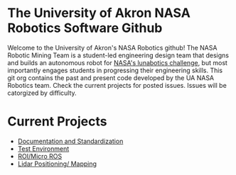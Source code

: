 # The University of Akron NASA Robotics Software Github
Welcome to the University of Akron's NASA Robotics github! The NASA Robotic Mining Team is a student-led engineering design team that designs and builds an autonomous robot for [NASA's lunabotics challenge](https://www.nasa.gov/learning-resources/lunabotics-challenge/), but most importantly engages students in progressing their engineering skills.
This git org contains the past and present code developed by the UA NASA Robotics team.
Check the current projects for posted issues. Issues will be catorgized by difficulty.

# Current Projects

- [Documentation and Standardization](https://github.com/UA-NASA-Robotics/Software-Docs-and-Standards)
- [Test Environment](https://github.com/UA-NASA-Robotics/test_robot)
- [ROI/Micro ROS](https://github.com/UA-NASA-Robotics/Roobot-Over-IP)
- [Lidar Positioning/ Mapping](https://github.com/UA-NASA-Robotics/cpp-lidar)


